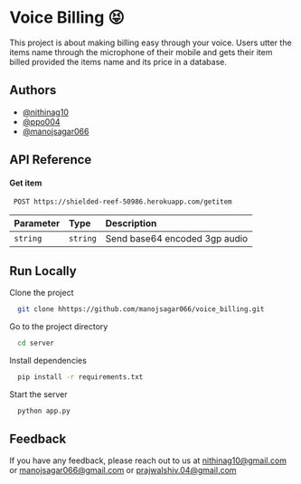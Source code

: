 
# Voice Billing 😝

This project is about making billing easy through your voice. Users utter the items name through the microphone of their mobile and gets their item billed provided the items name and its price in a database. 

## Authors

- [@nithinag10](https://github.com/nithinag10)
- [@ppo004](https://github.com/ppo004)
- [@manojsagar066](https://github.com/manojsagar066)




  
## API Reference

#### Get item

```http
 POST https://shielded-reef-50986.herokuapp.com/getitem
```

| Parameter | Type     | Description                       |
| :-------- | :------- | :-------------------------------- |
| `string`      | `string` | Send base64 encoded 3gp audio|





  
## Run Locally

Clone the project

```bash
  git clone hhttps://github.com/manojsagar066/voice_billing.git
```

Go to the project directory

```bash
  cd server
```

Install dependencies

```bash
  pip install -r requirements.txt
```

Start the server

```bash
  python app.py
```

## Feedback

If you have any feedback, please reach out to us at nithinag10@gmail.com or manojsagar066@gmail.com or prajwalshiv.04@gmail.com

  
  
